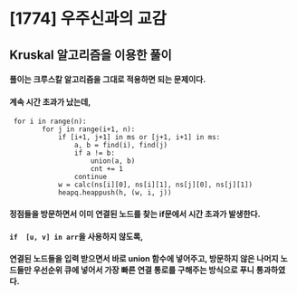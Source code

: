 # [1774] 우주신과의 교감

## Kruskal 알고리즘을 이용한 풀이

#### 풀이는 크루스칼 알고리즘을 그대로 적용하면 되는 문제이다.
#### 계속 시간 초과가 났는데, 

	 for i in range(n):
	        for j in range(i+1, n):
	            if [i+1, j+1] in ms or [j+1, i+1] in ms:
	                a, b = find(i), find(j)
	                if a != b:
	                    union(a, b)
	                    cnt += 1
	                continue
	            w = calc(ns[i][0], ns[i][1], ns[j][0], ns[j][1])
	            heapq.heappush(h, (w, i, j))

#### 정점들을 방문하면서 이미 연결된 노드를 찾는 if문에서 시간 초과가 발생한다.
#### ``if  [u, v] in arr``을 사용하지 않도록,<br>
#### 연결된 노드들을 입력 받으면서 바로  union 함수에 넣어주고, 방문하지 않은 나머지 노드들만 우선순위 큐에 넣어서 가장 빠른 연결 통로를 구해주는 방식으로 푸니 통과하였다.